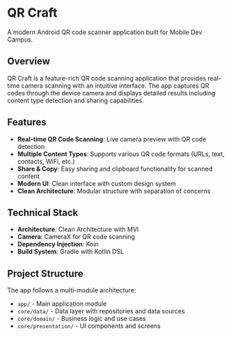 # QR Craft

A modern Android QR code scanner application built for Mobile Dev Campus.

## Overview

QR Craft is a feature-rich QR code scanning application that provides real-time camera scanning with
an intuitive interface. The app captures QR codes through the device camera and displays detailed
results including content type detection and sharing capabilities.

## Features

- **Real-time QR Code Scanning**: Live camera preview with QR code detection
- **Multiple Content Types**: Supports various QR code formats (URLs, text, contacts, WiFi, etc.)
- **Share & Copy**: Easy sharing and clipboard functionality for scanned content
- **Modern UI**: Clean interface with custom design system
- **Clean Architecture**: Modular structure with separation of concerns

## Technical Stack

- **Architecture**: Clean Architecture with MVI
- **Camera**: CameraX for QR code scanning
- **Dependency Injection**: Koin
- **Build System**: Gradle with Kotlin DSL

## Project Structure

The app follows a multi-module architecture:

- `app/` - Main application module
- `core/data/` - Data layer with repositories and data sources
- `core/domain/` - Business logic and use cases
- `core/presentation/` - UI components and screens
